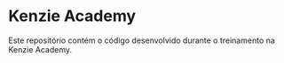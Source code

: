 # Kenzie Academy

Este repositório contém o código desenvolvido durante o treinamento na Kenzie Academy.
